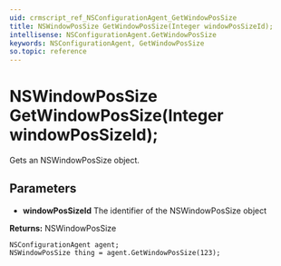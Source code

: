 ```yaml
---
uid: crmscript_ref_NSConfigurationAgent_GetWindowPosSize
title: NSWindowPosSize GetWindowPosSize(Integer windowPosSizeId);
intellisense: NSConfigurationAgent.GetWindowPosSize
keywords: NSConfigurationAgent, GetWindowPosSize
so.topic: reference
---
```


# NSWindowPosSize GetWindowPosSize(Integer windowPosSizeId);

Gets an NSWindowPosSize object.

## Parameters

* **windowPosSizeId** The identifier of the NSWindowPosSize object

**Returns:** NSWindowPosSize

```crmscript
NSConfigurationAgent agent;
NSWindowPosSize thing = agent.GetWindowPosSize(123);
```

